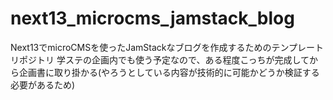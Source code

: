 # next13_microcms_jamstack_blog
Next13でmicroCMSを使ったJamStackなブログを作成するためのテンプレートリポジトリ
学ステの企画内でも使う予定なので、ある程度こっちが完成してから企画書に取り掛かる(やろうとしている内容が技術的に可能かどうか検証する必要があるため)
